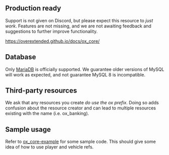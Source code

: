 ## Production ready

Support is not given on Discord, but please expect this resource to _just work_.
Features are not missing, and we are not awaiting feedback and suggestions to further improve functionality.

https://overextended.github.io/docs/ox_core/

## Database

Only [MariaDB](https://mariadb.com/downloads/) is officially supported.
We guarantee older versions of MySQL will work as expected, and not guarantee MySQL 8 is incompatible.

## Third-party resources

We ask that any resources you create _do use the ox prefix_.
Doing so adds confusion about the resource creator and can lead to multiple resources existing with the name (i.e. ox_banking).

## Sample usage

Refer to [ox_core-example](https://github.com/overextended/ox_core-example) for some sample code. This should give some idea of how to use player and vehicle refs.
